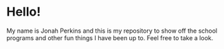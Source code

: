 <h1>Hello!</h1>
<p>My name is Jonah Perkins and this is my repository to show off the school programs and other fun things I have been up to. Feel free to take a look.</p>
